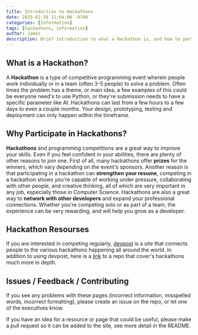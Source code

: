 ```yaml
---
title: Introduction to Hackathons
date: 2025-02-26 11:04:00 -0700
categories: [Information]
tags: [hackathons, information]
author: James
description: Brief introduction to what a Hackathon is, and how to participate.
---
```


## What is a Hackathon?

A **Hackathon** is a type of competitive programming event wherein people work
individually or in a team (often 3-5 people) to solve a problem. Often
times the problem has a theme, or main idea, a few examples of this could
be everyone need's to use Python, or they're submission needs to have a
specific parameter like AI. Hackathons can last from a few hours to a few
days to even a couple months. Your design, prototyping, testing and
deployment can only happen within the timeframe.

## Why Participate in Hackathons?

**Hackathons** and programming competitions are a great way to improve your
skills. Even if you feel confident in your abilities, there are plenty of
other reasons to join one. First of all, many hackathons offer **prizes**
for the winners, which vary depending on the event's sponsors. Another
reason is that participating in a hackathon can **strengthen your resume**,
competing in a hackathon shows you're capable of working under pressure,
collaborating with other people, and creative thinking, all of which are
very important in any job, especially those in Computer Science. Hackathons
are also a great way to **network with other developers** and expand your
professional connections. Whether you're competing solo or as part of a team,
the experience can be very rewarding, and will help you grow as a developer.

## Hackathon Resourses

If you are interested in competing regularly, [devpost](https://devpost.com/hackathons)
is a site that connects people to the various hackathons happening all around
the world. In addition to using devpost, here is a [link](https://github.com/xasos/Hackathon-Resources)
to a repo that cover's hackathons much more in depth.

## Issues / Feedback / Contributing

If you see any problems with these pages (incorrect information, misspelled
words, incorrect formatting), please create an issue on the repo, or let one
of the executives know.

If you have an idea for a resource or page that could be useful, please make a
pull request so it can be added to the site, see more detail in the README.
